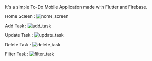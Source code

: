 It's a simple To-Do Mobile Application made with Flutter and Firebase.

Home Screen :
![home_screen](https://user-images.githubusercontent.com/51197509/228787707-5c6a6ca7-52fc-4bbd-aafb-891b2372ef33.PNG)


Add Task :
![add_task](https://user-images.githubusercontent.com/51197509/228787754-9d3a6d60-247f-4cb2-a020-42096714fd3e.PNG)


Update Task :
![update_task](https://user-images.githubusercontent.com/51197509/228788589-3ccd0775-6aef-4a6e-8759-a90545a84978.PNG)


Delete Task :
![delete_task](https://user-images.githubusercontent.com/51197509/228787820-204cef5a-e5b3-4011-9c81-debbdf93b9d3.PNG)


Filter Task :
![filter_task](https://user-images.githubusercontent.com/51197509/228787860-cebbab0c-8649-4f8d-a092-30f359c9107a.PNG)
